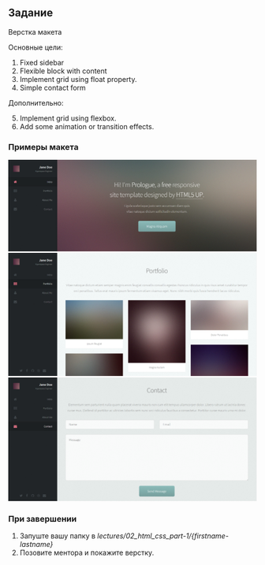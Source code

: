 ## Задание

Верстка макета

Основные цели:

1. Fixed sidebar
2. Flexible block with content
3. Implement grid using float property.
4. Simple contact form

Дополнительно:

5. Implement grid using flexbox.
6. Add some animation or transition effects.

### Примеры макета

![Пример 1](examples/layout-1.png)
![Пример 2](examples/layout-2.png)
![Пример 3](examples/layout-3.png)

### При завершении

1. Запуште вашу папку в *lectures/02_html_css_part-1/{firstname-lastname}*
2. Позовите ментора и покажите верстку.